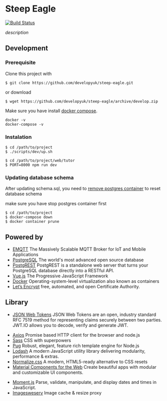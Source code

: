 
# Steep Eagle
[![Build Status](https://travis-ci.org/developyuk/steep-eagle.svg?branch=master)](https://travis-ci.org/developyuk/steep-eagle)

_description_

## Development
### Prerequisite

Clone this project with
```
$ git clone https://github.com/developyuk/steep-eagle.git
```
or download

```
$ wget https://github.com/developyuk/steep-eagle/archive/develop.zip
```

Make sure you have install [docker compose](https://docs.docker.com/compose/install/#install-compose).
```
docker -v
docker-compose -v
```
### Instalation

```
$ cd /path/to/project
$ ./scripts/dev/up.sh
```
```
$ cd /path/to/project/web/tutor
$ PORT=8000 npm run dev
```

### Updating database schema

After updating schema.sql, you need to [remove postgres container]((https://gist.github.com/bastman/5b57ddb3c11942094f8d0a97d461b430)) to reset database schema

make sure you have stop postgres container first
```
$ cd /path/to/project
$ docker-compose down
$ docker container prune
```

<!-- ### Migration
update `migration.csv` on folder `migration`, then run
```
$ HOST_API=localhost:3000 go run *.go
``` -->

## Powered by
<!-- - [Echo](//echo.labstack.com/) High performance, extensible, minimalist Go web framework -->
- [EMQTT](//emqtt.io/) The Massively Scalable MQTT Broker for IoT and Mobile Applications
- [PostgreSQL](//www.postgresql.org/) The world's most advanced open source database
- [PostgREST](//postgrest.com/) PostgREST is a standalone web server that turns your PostgreSQL database directly into a RESTful API.
- [Vue.js](//vuejs.org/) The Progressive JavaScript Framework
- [Docker](//www.docker.com/) Operating-system-level virtualization also known as containers
- [Let’s Encrypt](//letsencrypt.org) free, automated, and open Certificate Authority.


## Library
- [JSON Web Tokens](//jwt.io) JSON Web Tokens are an open, industry standard RFC 7519 method for representing claims securely between two parties. JWT.IO allows you to decode, verify and generate JWT.
<!-- - [Eclipse Paho MQTT Go client](//github.com/eclipse/paho.mqtt.golang) open-source client implementations of MQTT and MQTT-SN messaging protocols aimed at new, existing, and emerging applications for the Internet of Things (IoT). -->
- [Axios](//github.com/axios/axios) Promise based HTTP client for the browser and node.js
- [Sass](//sass-lang.com/) CSS with superpowers
- [Pug](//pugjs.org/) Robust, elegant, feature rich template engine for Node.js 
- [Lodash](//lodash.com/) A modern JavaScript utility library delivering modularity, performance & extras.
- [Normalize.css](//necolas.github.io/normalize.css/) A modern, HTML5-ready alternative to CSS resets
- [Material Components for the Web](//material.io/components/web/) Create beautiful apps with modular and customizable UI components.
<!-- - [hammerjs](//hammerjs.github.io/) Add touch gestures to your webapp. -->
- [Moment.js](//momentjs.com/) Parse, validate, manipulate, and display dates and times in JavaScript.
- [Imagesweserv](//images.weserv.nl/) Image cache & resize proxy
